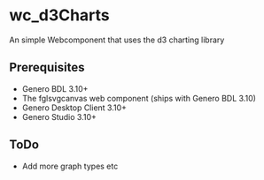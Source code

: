 # wc_d3Charts
An simple Webcomponent that uses the d3 charting library

## Prerequisites

* Genero BDL 3.10+
* The fglsvgcanvas web component (ships with Genero BDL 3.10)
* Genero Desktop Client 3.10+
* Genero Studio 3.10+

## ToDo

* Add more graph types etc

